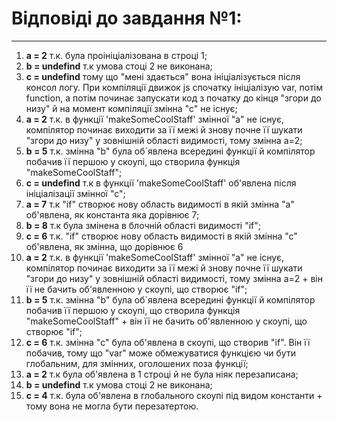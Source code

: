 # Відповіді до завдання №1:
***
1. **a = 2** т.к. була проініціалізована в строці 1;
2. **b = undefind** т.к умова стоці 2 не виконана;
3. **c = undefind** тому що "мені здається" вона ініціалізується після консол логу. При компіляції движок js спочатку ініціалізую var, потім function, а потім починає запускати код з початку до кінця "згори до низу" й на момент компіляції змінна "с" не існує;
4. **a = 2** т.к. в функції 'makeSomeCoolStaff' змінної "а" не існує, компілятор починає виходити за її межі й знову почне її шукати "згори до низу" у зовнішній області видимості, тому змінна а=2;
5. **b = 5** т.к. змінна "b" була об`явлена всередині функції й компілятор побачив її першою у скоупі, що створила функція "makeSomeCoolStaff";
6. **с = undefind** т.к в функції 'makeSomeCoolStaff' об'явлена після ініціалізації змінної "с";
7. **a = 7** т.к "if" створює нову область видимості в якій змінна "а" об'явлена, як константа яка дорівнює 7;
8. **b = 8** т.к була змінена в блочній області видимості "if";
9. **c = 6** т.к. "if" створює нову область видимості в якій змінна "с" об'явлена, як змінна, що дорівнює 6
10. **a = 2** т.к. в функції 'makeSomeCoolStaff' змінної "а" не існує, компілятор починає виходити за її межі й знову почне її шукати "згори до низу" у зовнішній області видимості, тому змінна а=2 + він її не бачить об'явленною у скоупі, що створює "if";
11. **b = 5** т.к. змінна "b" була об`явлена всередині функції й компілятор побачив її першою у скоупі, що створила функція "makeSomeCoolStaff" + він її не бачить об'явленною у скоупі, що створює "if";
12. **c = 6** т.к. змінна "c" була об'явлена в скоупі, що створив "if". Він її побачив, тому що "var" може обмежуватися функцією чи бути глобальним, для змінних, оголошених поза функції;
13. **a = 2** т.к була об'явлена в 1 строці й не була ніяк перезаписана;
14. **b = undefind** т.к умова стоці 2 не виконана;
15. **с = 4** т.к. була об'явлена в глобального скоупі під видом константи + тому вона не могла бути перезатертою.